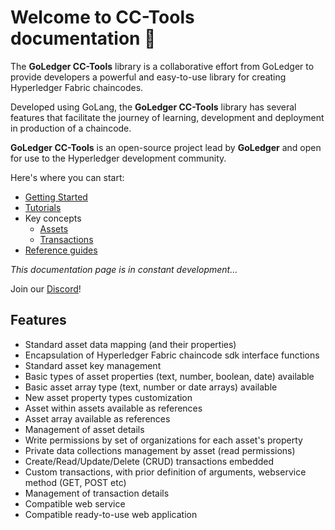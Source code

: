 # Welcome to CC-Tools documentation 👋



The **GoLedger CC-Tools** library is a collaborative effort from GoLedger to provide developers a powerful and easy-to-use library for creating Hyperledger Fabric chaincodes.

Developed using GoLang,  the **GoLedger CC-Tools** library has several features that facilitate the journey of learning, development and deployment in production of a chaincode.

**GoLedger CC-Tools** is an open-source project lead by **GoLedger** and open for use to the Hyperledger development community.

Here's where you can start:

- [Getting Started](getting-started.md)
- [Tutorials](tutorials.md)
- Key concepts
    - [Assets](assets.md)
    - [Transactions](transactions.md)
- [Reference guides](reference-guides.md)

*This documentation page is in constant development...*

Join our [Discord](https://discord.gg/GndkYHxNyQ)!

## Features

* Standard asset data mapping (and their properties)
* Encapsulation of Hyperledger Fabric chaincode sdk interface functions
* Standard asset key management
* Basic types of asset properties (text, number, boolean, date) available
* Basic asset array type (text, number or date arrays) available
* New asset property types customization
* Asset within assets available as references
* Asset array available as references
* Management of asset details
* Write permissions by set of organizations for each asset's property
* Private data collections management by asset (read permissions)
* Create/Read/Update/Delete (CRUD) transactions embedded
* Custom transactions, with prior definition of arguments, webservice method (GET, POST etc)
* Management of transaction details
* Compatible web service
* Compatible ready-to-use web application